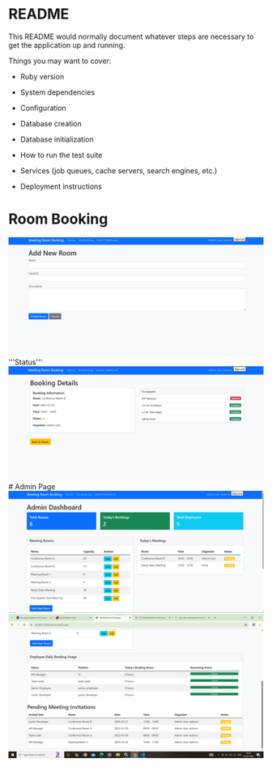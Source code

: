 # README

This README would normally document whatever steps are necessary to get the
application up and running.

Things you may want to cover:

* Ruby version

* System dependencies

* Configuration

* Database creation

* Database initialization

* How to run the test suite

* Services (job queues, cache servers, search engines, etc.)

* Deployment instructions

# Room Booking
 <img src="https://github.com/sudhan670/clar/blob/main/new%20room.png" alt="v"/> 
'''Status'''
<img src="https://github.com/sudhan670/clar/blob/main/accepted-rejected.png"/> 
# Admin Page
<img  src="https://github.com/sudhan670/clar/blob/main/admin.png" /> 
<img src="https://github.com/sudhan670/clar/blob/main/admin%20details.png"/>

